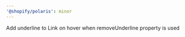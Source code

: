 ```yaml
---
'@shopify/polaris': minor
---
```


Add underline to Link on hover when removeUnderline property is used
